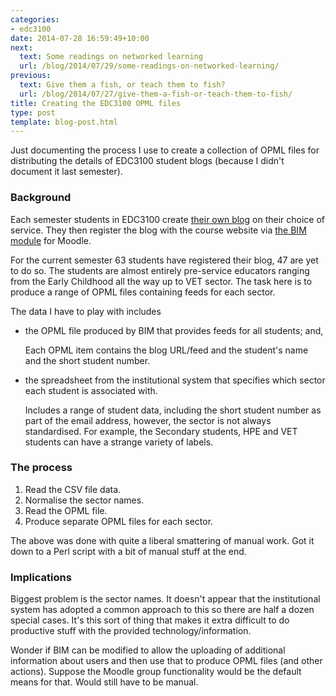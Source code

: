 ```yaml
---
categories:
- edc3100
date: 2014-07-28 16:59:49+10:00
next:
  text: Some readings on networked learning
  url: /blog/2014/07/29/some-readings-on-networked-learning/
previous:
  text: Give them a fish, or teach them to fish?
  url: /blog/2014/07/27/give-them-a-fish-or-teach-them-to-fish/
title: Creating the EDC3100 OPML files
type: post
template: blog-post.html
---
```

Just documenting the process I use to create a collection of OPML files for distributing the details of EDC3100 student blogs (because I didn't document it last semester).

### Background

Each semester students in EDC3100 create [their own blog](https://www.google.com.au/search?q=edc3100+blog&ie=utf-8&oe=utf-8&aq=t&rls=org.mozilla:en-US:official&client=firefox-a&channel=sb&gfe_rd=cr&ei=VNzUU5OLGuLC8geFl4GoCQ) on their choice of service. They then register the blog with the course website via [the BIM module](/blog/research/bam-blog-aggregation-management/) for Moodle.

For the current semester 63 students have registered their blog, 47 are yet to do so. The students are almost entirely pre-service educators ranging from the Early Childhood all the way up to VET sector. The task here is to produce a range of OPML files containing feeds for each sector.

The data I have to play with includes

- the OPML file produced by BIM that provides feeds for all students; and,
    
    Each OPML item contains the blog URL/feed and the student's name and the short student number.
    
- the spreadsheet from the institutional system that specifies which sector each student is associated with.
    
    Includes a range of student data, including the short student number as part of the email address, however, the sector is not always standardised. For example, the Secondary students, HPE and VET students can have a strange variety of labels.
    

### The process

1. Read the CSV file data.
2. Normalise the sector names.
3. Read the OPML file.
4. Produce separate OPML files for each sector.

The above was done with quite a liberal smattering of manual work. Got it down to a Perl script with a bit of manual stuff at the end.

### Implications

Biggest problem is the sector names. It doesn't appear that the institutional system has adopted a common approach to this so there are half a dozen special cases. It's this sort of thing that makes it extra difficult to do productive stuff with the provided technology/information.

Wonder if BIM can be modified to allow the uploading of additional information about users and then use that to produce OPML files (and other actions). Suppose the Moodle group functionality would be the default means for that. Would still have to be manual.